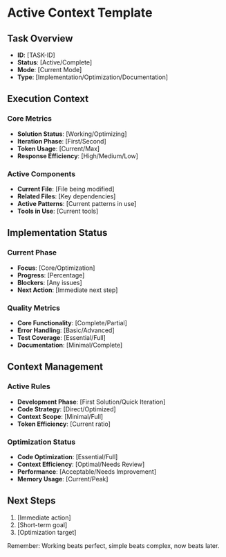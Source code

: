 # Active Context Template

## Task Overview

- **ID**: [TASK-ID]
- **Status**: [Active/Complete]
- **Mode**: [Current Mode]
- **Type**: [Implementation/Optimization/Documentation]

## Execution Context

### Core Metrics

- **Solution Status**: [Working/Optimizing]
- **Iteration Phase**: [First/Second]
- **Token Usage**: [Current/Max]
- **Response Efficiency**: [High/Medium/Low]

### Active Components

- **Current File**: [File being modified]
- **Related Files**: [Key dependencies]
- **Active Patterns**: [Current patterns in use]
- **Tools in Use**: [Current tools]

## Implementation Status

### Current Phase

- **Focus**: [Core/Optimization]
- **Progress**: [Percentage]
- **Blockers**: [Any issues]
- **Next Action**: [Immediate next step]

### Quality Metrics

- **Core Functionality**: [Complete/Partial]
- **Error Handling**: [Basic/Advanced]
- **Test Coverage**: [Essential/Full]
- **Documentation**: [Minimal/Complete]

## Context Management

### Active Rules

- **Development Phase**: [First Solution/Quick Iteration]
- **Code Strategy**: [Direct/Optimized]
- **Context Scope**: [Minimal/Full]
- **Token Efficiency**: [Current ratio]

### Optimization Status

- **Code Optimization**: [Essential/Full]
- **Context Efficiency**: [Optimal/Needs Review]
- **Performance**: [Acceptable/Needs Improvement]
- **Memory Usage**: [Current/Peak]

## Next Steps

1. [Immediate action]
2. [Short-term goal]
3. [Optimization target]

Remember: Working beats perfect, simple beats complex, now beats later.
